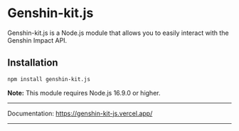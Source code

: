 # Genshin-kit.js

Genshin-kit.js is a Node.js module that allows you to easily interact with the Genshin Impact API.

## Installation

```bash
npm install genshin-kit.js
```

**Note:** This module requires Node.js 16.9.0 or higher.

---

Documentation: https://genshin-kit-js.vercel.app/

---